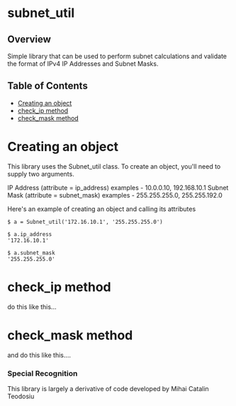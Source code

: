 # subnet_util

## Overview
Simple library that can be used to perform subnet calculations and validate
the format of IPv4 IP Addresses and Subnet Masks.

## Table of Contents
  * [Creating an object](#creating-an-object)
  * [check_ip method](#check_ip-method)
  * [check_mask method](#check_mask-method)

# Creating an object
This library uses the Subnet_util class.  To create an object, you'll need to supply two arguments.

IP Address (attribute = ip_address)
    examples - 10.0.0.10, 192.168.10.1
Subnet Mask (attribute = subnet_mask)
    examples - 255.255.255.0, 255.255.192.0

Here's an example of creating an object and calling its attributes
```
$ a = Subnet_util('172.16.10.1', '255.255.255.0')
```
```
$ a.ip_address
'172.16.10.1'
```
```
$ a.subnet_mask
'255.255.255.0'
```
# check_ip method
do this like this...

# check_mask method
and do this like this....


### Special Recognition
This library is largely a derivative of code developed by Mihai Catalin Teodosiu
